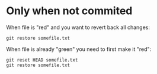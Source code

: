 # Only when not commited 

When file is "red" and you want to revert back all changes:

	git restore somefile.txt
	
When file is already "green" you need to first make it "red":

	git reset HEAD somefile.txt
	git restore somefile.txt	
	
	
